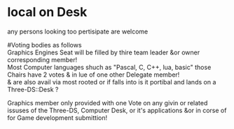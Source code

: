 # local on Desk
any persons looking too pertisipate are welcome 

#Voting bodies as follows  
Graphics Engines Seat will be filled by thire team leader &or owner corresponding member!    
Most Computer languages shuch as "Pascal, C, C++, lua, basic" those Chairs have 2 votes & in lue of one other Delegate member!  
& are also avail via most rooted or if falls into is it portibal and lands on a Three-DS::Desk ? 

Graphics member only provided with one Vote on any givin or related issuses of the Three-DS, Computer 
Desk, or it's applications &or in corse of for Game development submittion!


